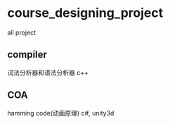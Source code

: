 # course_designing_project
all project
## compiler
词法分析器和语法分析器
c++
## COA
hamming code(动画原理) 
c#, unity3d
